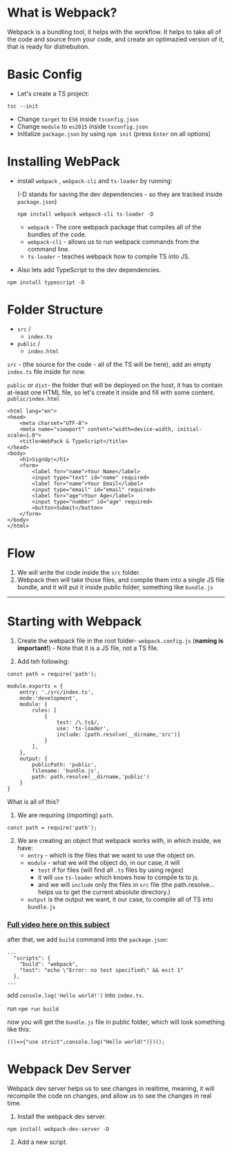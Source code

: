 # What is Webpack?
Webpack is a bundling tool, it helps with the workflow.
It helps to take all of the code and source from your code, and create an optimazied version of it, that is ready for distrebution.

# Basic Config
- Let's create a TS project:  
```
tsc --init
```
- Change `target` to `ES6` inside `tsconfig.json`
- Change `module` to `es2015` inside `tsconfig.json`
- Initialize `package.json` by using `npm init` (press `Enter` on all options)
# Installing WebPack
- install `webpack` , `webpack-cli` and `ts-loader` by running:

    (-D stands for saving the dev dependencies - so they are tracked inside `package.json`)

    ```
    npm install webpack webpack-cli ts-loader -D
    ```

    - `webpack` - The core webpack package that compiles all of the bundles of the code.
    - `webpack-cli` - allows us to run webpack commands from the command line.
    - `ts-loader` - teaches webpack how to compile TS into JS.
- Also lets add TypeScript to the dev dependencies.
```
npm install typescript -D
```
# Folder Structure
- `src` /
    - `index.ts`
- `public` /
    - `index.html`


`src` - (the source for the code - all of the TS will be here), add an empty `index.ts` file inside for now.

`public` or `dist`- the folder that will be deployed on the host, it has to contain at-least one HTML file, so let's create it inside and fill with some content.  
`public/index.html`
```
<html lang="en">
<head>
    <meta charset="UTF-8">
    <meta name="viewport" content="width=device-width, initial-scale=1.0">
    <title>WebPack & TypeScript</title>
</head>
<body>
    <h1>SignUp!</h1>
    <form>
        <label for="name">Your Name</label>
        <input type="text" id="name" required>
        <label for="name">Your Email</label>
        <input type="email" id="email" required>
        <label for="age">Your Age</label>
        <input type="number" id="age" required>
        <button>Submit</button>
    </form>
</body>
</html>
```
# Flow
1. We will write the code inside the `src` folder.
2. Webpack then will take those files, and compile them into a single JS file bundle, and it will put it inside public folder, something like `bundle.js`
---
# Starting with Webpack

1. Create the webpack file in the root folder- `webpack.config.js` (**naming is important!**) - Note that it is a JS file, not a TS file.

2. Add teh following:
```
const path = require('path');

module.exports = {
    entry: './src/index.ts',
    mode:'development',
    module: {
        rules: [
            {
                test: /\.ts$/,
                use: 'ts-loader',
                include: [path.resolve(__dirname,'src')]
            }
        ],
    },
    output: {
        publicPath: 'public',
        filename: 'bundle.js',
        path: path.resolve(__dirname,'public')
    }
}
```

What is all of this?
1. We are requiring (importing) `path`.
```
const path = require('path');
```
2. We are creating an object that webpack works with, in which inside, we have:
    - `entry` -  which is the files that we want to use the object on.
    - `module` -  what we will the object do, in our case, it will
        - `test` if for files (will find all `.ts` files by using regex)
        - it will `use` `ts-loader` which knows how to compile ts to js.
        - and we will `include` only the files in `src` file (the path.resolve... helps us to get the current absolute directory.)
    - `output` is the output we want, it our case, to compile all of TS into `bundle.js`
### [Full video here on this subject](https://www.youtube.com/watch?v=rI37HS-Vj8A&list=PL4cUxeGkcC9hOkGbwzgYFmaxB0WiduYJC&index=3&ab_channel=TheNetNinja)

after that, we add `build` command into the `package.json`:
```
...
  "scripts": {
    "build": "webpack",
    "test": "echo \"Error: no test specified\" && exit 1"
  },
...
```
add `console.log('Hello world!')` into `index.ts`.

run `npm run build`

now you will get the `bundle.js` file in public folder, which will look something like this:
```
(()=>{"use strict";console.log("Hello world!")})();
```

# Webpack Dev Server
Webpack dev server helps us to see changes in realtime, meaning, it will recompile the code on changes, and allow us to see the changes in real time.

1. Install the webpack dev server.
```
npm install webpack-dev-server -D
```

2. Add a new script.
```

```